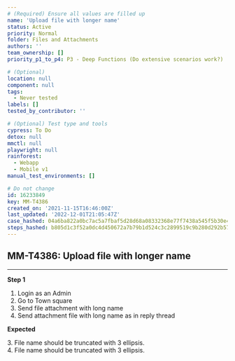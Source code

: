 ```yaml
---
# (Required) Ensure all values are filled up
name: 'Upload file with longer name'
status: Active
priority: Normal
folder: Files and Attachments
authors: ''
team_ownership: []
priority_p1_to_p4: P3 - Deep Functions (Do extensive scenarios work?)

# (Optional)
location: null
component: null
tags:
  - Never tested
labels: []
tested_by_contributor: ''

# (Optional) Test type and tools
cypress: To Do
detox: null
mmctl: null
playwright: null
rainforest:
  - Webapp
  - Mobile v1
manual_test_environments: []

# Do not change
id: 16233849
key: MM-T4386
created_on: '2021-11-15T16:46:00Z'
last_updated: '2022-12-01T21:05:47Z'
case_hashed: 04a6ba822a0bc7ac5a7fbaf5d28d68a08332368e77f7438a545f5b30e4ec8e59ff1811e24234227d683074d2f76b4232
steps_hashed: b805d1c3f52a0dc4d450672a7b79b1d524c3c2899519c9b280d292b57fce84a396212b028c12e2dae2a3d9732d1cc95f
---
```


<!-- (Auto-generated) Based on frontmatter's "key" and "name" -->

## MM-T4386: Upload file with longer name

---

**Step 1**

1. Login as an Admin
2. Go to Town square
3. Send file attachment with long name
4. Send attachment file with long name as in reply thread

**Expected**

3\. File name should be truncated with 3 ellipsis.\
4\. File name should be truncated with 3 ellipsis.
